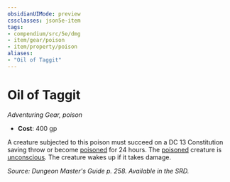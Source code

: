 ```yaml
---
obsidianUIMode: preview
cssclasses: json5e-item
tags:
- compendium/src/5e/dmg
- item/gear/poison
- item/property/poison
aliases: 
- "Oil of Taggit"
---
```

# Oil of Taggit
*Adventuring Gear, poison*  

- **Cost**: 400 gp

A creature subjected to this poison must succeed on a DC 13 Constitution saving throw or become [poisoned](4-Resources/Compendium/rules/conditions.md#poisoned) for 24 hours. The [poisoned](4-Resources/Compendium/rules/conditions.md#poisoned) creature is [unconscious](4-Resources/Compendium/rules/conditions.md#unconscious). The creature wakes up if it takes damage.

*Source: Dungeon Master's Guide p. 258. Available in the SRD.*